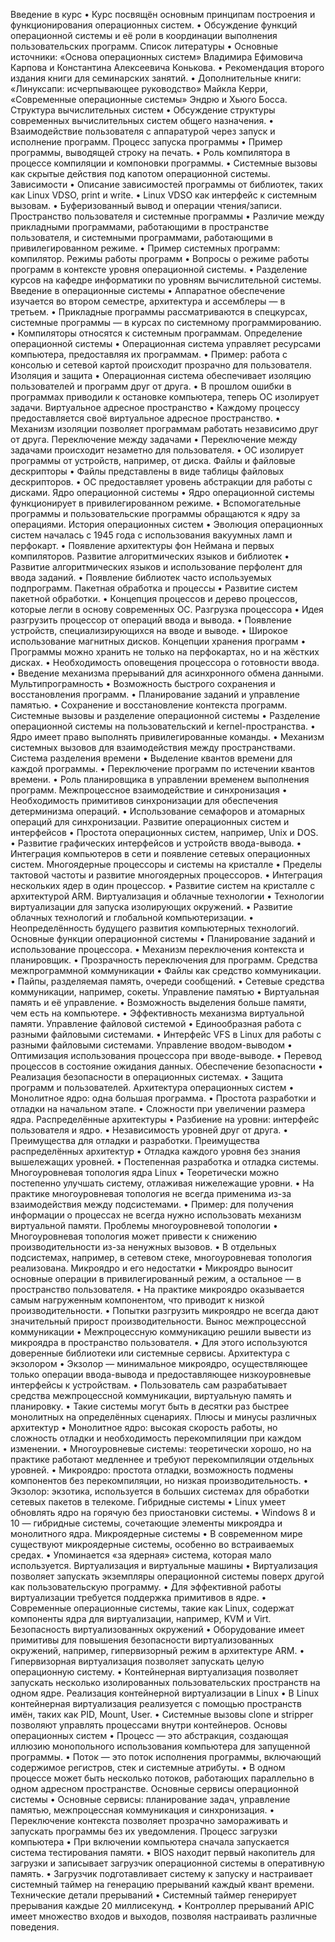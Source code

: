 Введение в курс
• Курс посвящён основным принципам построения и функционирования операционных систем.
• Обсуждение функций операционной системы и её роли в координации выполнения пользовательских программ.
Список литературы
• Основные источники: «Основа операционных систем» Владимира Ефимовича Карпова и Константина Алексеевича Конькова.
• Рекомендация второго издания книги для семинарских занятий.
• Дополнительные книги: «Линуксапи: исчерпывающее руководство» Майкла Керри, «Современные операционные системы» Эндрю и Хьюго Босса.
Структура вычислительных систем
• Обсуждение структуры современных вычислительных систем общего назначения.
• Взаимодействие пользователя с аппаратурой через запуск и исполнение программ.
Процесс запуска программы
• Пример программы, выводящей строку на печать.
• Роль компилятора в процессе компиляции и компоновки программы.
• Системные вызовы как скрытые действия под капотом операционной системы.
Зависимости
• Описание зависимостей программы от библиотек, таких как Linux VDSO, print и write.
• Linux VDSO как интерфейс к системным вызовам.
• Буферизованный вывод и операции чтения/записи.
Пространство пользователя и системные программы
• Различие между прикладными программами, работающими в пространстве пользователя, и системными программами, работающими в привилегированном режиме.
• Пример системных программ: компилятор.
Режимы работы программ
• Вопросы о режиме работы программ в контексте уровня операционной системы.
• Разделение курсов на кафедре информатики по уровням вычислительной системы.
Введение в операционные системы
• Аппаратное обеспечение изучается во втором семестре, архитектура и ассемблеры — в третьем.
• Прикладные программы рассматриваются в спецкурсах, системные программы — в курсах по системному программированию.
• Компиляторы относятся к системным программам.
Определение операционной системы
• Операционная система управляет ресурсами компьютера, предоставляя их программам.
• Пример: работа с консолью и сетевой картой происходит прозрачно для пользователя.
Изоляция и защита
• Операционная система обеспечивает изоляцию пользователей и программ друг от друга.
• В прошлом ошибки в программах приводили к остановке компьютера, теперь ОС изолирует задачи.
Виртуальное адресное пространство
• Каждому процессу предоставляется своё виртуальное адресное пространство.
• Механизм изоляции позволяет программам работать независимо друг от друга.
Переключение между задачами
• Переключение между задачами происходит незаметно для пользователя.
• ОС изолирует программы от устройств, например, от диска.
Файлы и файловые дескрипторы
• Файлы представлены в виде таблицы файловых дескрипторов.
• ОС предоставляет уровень абстракции для работы с дисками.
Ядро операционной системы
• Ядро операционной системы функционирует в привилегированном режиме.
• Вспомогательные программы и пользовательские программы обращаются к ядру за операциями.
История операционных систем
• Эволюция операционных систем началась с 1945 года с использования вакуумных ламп и перфокарт.
• Появление архитектуры фон Неймана и первых компиляторов.
Развитие алгоритмических языков и библиотек
• Развитие алгоритмических языков и использование перфолент для ввода заданий.
• Появление библиотек часто используемых подпрограмм.
Пакетная обработка и процессы
• Развитие систем пакетной обработки.
• Концепция процессов и дерево процессов, которые легли в основу современных ОС.
Разгрузка процессора
• Идея разгрузить процессор от операций ввода и вывода.
• Появление устройств, специализирующихся на вводе и выводе.
• Широкое использование магнитных дисков.
Концепции хранения программ
• Программы можно хранить не только на перфокартах, но и на жёстких дисках.
• Необходимость оповещения процессора о готовности ввода.
• Введение механизма прерываний для асинхронного обмена данными.
Мультипрограмность
• Возможность быстрого сохранения и восстановления программ.
• Планирование заданий и управление памятью.
• Сохранение и восстановление контекста программ.
Системные вызовы и разделение операционной системы
• Разделение операционной системы на пользовательский и kernel-пространства.
• Ядро имеет право выполнять привилегированные команды.
• Механизм системных вызовов для взаимодействия между пространствами.
Система разделения времени
• Выделение квантов времени для каждой программы.
• Переключение программ по истечении квантов времени.
• Роль планировщика в управлении временем выполнения программ.
Межпроцессное взаимодействие и синхронизация
• Необходимость примитивов синхронизации для обеспечения детерминизма операций.
• Использование семафоров и атомарных операций для синхронизации.
Развитие операционных систем и интерфейсов
• Простота операционных систем, например, Unix и DOS.
• Развитие графических интерфейсов и устройств ввода-вывода.
• Интеграция компьютеров в сети и появление сетевых операционных систем.
Многоядерные процессоры и системы на кристалле
• Пределы тактовой частоты и развитие многоядерных процессоров.
• Интеграция нескольких ядер в один процессор.
• Развитие систем на кристалле с архитектурой ARM.
Виртуализация и облачные технологии
• Технологии виртуализации для запуска изолирующих окружений.
• Развитие облачных технологий и глобальной компьютеризации.
• Неопределённость будущего развития компьютерных технологий.
Основные функции операционной системы
• Планирование заданий и использование процессора.
• Механизм переключения контекста и планировщик.
• Прозрачность переключения для программ.
Средства межпрограммной коммуникации
• Файлы как средство коммуникации.
• Пайпы, разделяемая память, очереди сообщений.
• Сетевые средства коммуникации, например, сокеты.
Управление памятью
• Виртуальная память и её управление.
• Возможность выделения больше памяти, чем есть на компьютере.
• Эффективность механизма виртуальной памяти.
Управление файловой системой
• Единообразная работа с разными файловыми системами.
• Интерфейс VFS в Linux для работы с разными файловыми системами.
Управление вводом-выводом
• Оптимизация использования процессора при вводе-выводе.
• Перевод процессов в состояние ожидания данных.
Обеспечение безопасности
• Реализация безопасности в операционных системах.
• Защита программ и пользователей.
Архитектура операционных систем
• Монолитное ядро: одна большая программа.
• Простота разработки и отладки на начальном этапе.
• Сложности при увеличении размера ядра.
Распределённые архитектуры
• Разбиение на уровни: интерфейс пользователя и ядро.
• Независимость уровней друг от друга.
• Преимущества для отладки и разработки.
Преимущества распределённых архитектур
• Отладка каждого уровня без знания вышележащих уровней.
• Постепенная разработка и отладка системы.
Многоуровневая топология ядра Linux
• Теоретически можно постепенно улучшать систему, отлаживая нижележащие уровни.
• На практике многоуровневая топология не всегда применима из-за взаимодействия между подсистемами.
• Пример: для получения информации о процессах не всегда нужно использовать механизм виртуальной памяти.
Проблемы многоуровневой топологии
• Многоуровневая топология может привести к снижению производительности из-за ненужных вызовов.
• В отдельных подсистемах, например, в сетевом стеке, многоуровневая топология реализована.
Микроядро и его недостатки
• Микроядро выносит основные операции в привилегированный режим, а остальное — в пространство пользователя.
• На практике микроядро оказывается самым нагруженным компонентом, что приводит к низкой производительности.
• Попытки разгрузить микроядро не всегда дают значительный прирост производительности.
Вынос межпроцессной коммуникации
• Межпроцессную коммуникацию решили вывести из микроядра в пространство пользователя.
• Для этого используются доверенные библиотеки или системные сервисы.
Архитектура с экзолором
• Экзолор — минимальное микроядро, осуществляющее только операции ввода-вывода и предоставляющее низкоуровневые интерфейсы к устройствам.
• Пользователь сам разрабатывает средства межпроцессной коммуникации, виртуальную память и планировку.
• Такие системы могут быть в десятки раз быстрее монолитных на определённых сценариях.
Плюсы и минусы различных архитектур
• Монолитное ядро: высокая скорость работы, но сложность отладки и необходимость перекомпиляции при каждом изменении.
• Многоуровневые системы: теоретически хорошо, но на практике работают медленнее и требуют перекомпиляции отдельных уровней.
• Микроядро: простота отладки, возможность подмены компонентов без перекомпиляции, но низкая производительность.
• Экзолор: экзотика, используется в больших системах для обработки сетевых пакетов в телекоме.
Гибридные системы
• Linux умеет обновлять ядро на горячую без приостановки системы.
• Windows 8 и 10 — гибридные системы, сочетающие элементы микроядра и монолитного ядра.
Микроядерные системы
• В современном мире существуют микроядерные системы, особенно во встраиваемых средах.
• Упоминается «за ядерная» система, которая мало используется.
Виртуализация и виртуальные машины
• Виртуализация позволяет запускать экземпляры операционной системы поверх другой как пользовательскую программу.
• Для эффективной работы виртуализации требуется поддержка примитивов в ядре.
• Современные операционные системы, такие как Linux, содержат компоненты ядра для виртуализации, например, KVM и Virt.
Безопасность виртуализованных окружений
• Оборудование имеет примитивы для повышения безопасности виртуализованных окружений, например, гипервизорный режим в архитектуре ARM.
• Гипервизорная виртуализация позволяет запускать целую операционную систему.
• Контейнерная виртуализация позволяет запускать несколько изолированных пользовательских пространств на одном ядре.
Реализация контейнерной виртуализации в Linux
• В Linux контейнерная виртуализация реализуется с помощью пространств имён, таких как PID, Mount, User.
• Системные вызовы clone и stripper позволяют управлять процессами внутри контейнеров.
Основы операционных систем
• Процесс — это абстракция, создающая иллюзию монопольного использования компьютера для запущенной программы.
• Поток — это поток исполнения программы, включающий содержимое регистров, стек и системные атрибуты.
• В одном процессе может быть несколько потоков, работающих параллельно в одном адресном пространстве.
Основные сервисы операционной системы
• Основные сервисы: планирование задач, управление памятью, межпроцессная коммуникация и синхронизация.
• Переключение контекста позволяет прозрачно замораживать и запускать программы без их уведомления.
Процесс загрузки компьютера
• При включении компьютера сначала запускается система тестирования памяти.
• BIOS находит первый накопитель для загрузки и записывает загрузчик операционной системы в оперативную память.
• Загрузчик подготавливает систему к запуску и настраивает системный таймер на генерацию прерываний каждый квант времени.
Технические детали прерываний
• Системный таймер генерирует прерывания каждые 20 миллисекунд.
• Контроллер прерываний APIC имеет множество входов и выходов, позволяя настраивать различные поведения.
